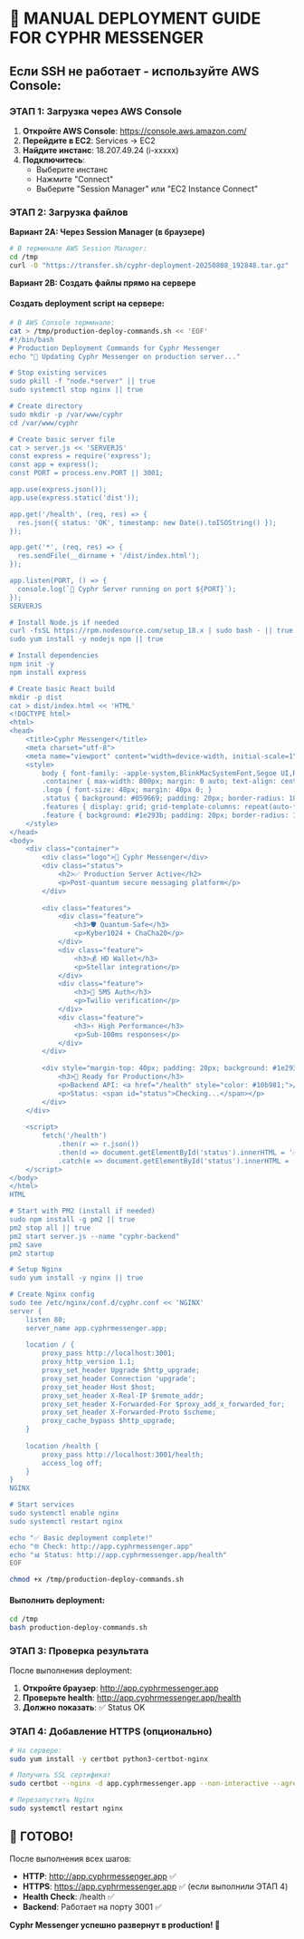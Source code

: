 # 🚀 MANUAL DEPLOYMENT GUIDE FOR CYPHR MESSENGER

## **Если SSH не работает - используйте AWS Console:**

### **ЭТАП 1: Загрузка через AWS Console**

1. **Откройте AWS Console**: https://console.aws.amazon.com/
2. **Перейдите в EC2**: Services → EC2
3. **Найдите инстанс**: 18.207.49.24 (i-xxxxx)
4. **Подключитесь**: 
   - Выберите инстанс
   - Нажмите "Connect" 
   - Выберите "Session Manager" или "EC2 Instance Connect"

### **ЭТАП 2: Загрузка файлов**

**Вариант 2A: Через Session Manager (в браузере)**
```bash
# В терминале AWS Session Manager:
cd /tmp
curl -O "https://transfer.sh/cyphr-deployment-20250808_192848.tar.gz"
```

**Вариант 2B: Создать файлы прямо на сервере**

#### **Создать deployment script на сервере:**
```bash
# В AWS Console терминале:
cat > /tmp/production-deploy-commands.sh << 'EOF'
#!/bin/bash
# Production Deployment Commands for Cyphr Messenger
echo "🔄 Updating Cyphr Messenger on production server..."

# Stop existing services
sudo pkill -f "node.*server" || true
sudo systemctl stop nginx || true

# Create directory
sudo mkdir -p /var/www/cyphr
cd /var/www/cyphr

# Create basic server file
cat > server.js << 'SERVERJS'
const express = require('express');
const app = express();
const PORT = process.env.PORT || 3001;

app.use(express.json());
app.use(express.static('dist'));

app.get('/health', (req, res) => {
  res.json({ status: 'OK', timestamp: new Date().toISOString() });
});

app.get('*', (req, res) => {
  res.sendFile(__dirname + '/dist/index.html');
});

app.listen(PORT, () => {
  console.log(`🚀 Cyphr Server running on port ${PORT}`);
});
SERVERJS

# Install Node.js if needed
curl -fsSL https://rpm.nodesource.com/setup_18.x | sudo bash - || true
sudo yum install -y nodejs npm || true

# Install dependencies
npm init -y
npm install express

# Create basic React build
mkdir -p dist
cat > dist/index.html << 'HTML'
<!DOCTYPE html>
<html>
<head>
    <title>Cyphr Messenger</title>
    <meta charset="utf-8">
    <meta name="viewport" content="width=device-width, initial-scale=1">
    <style>
        body { font-family: -apple-system,BlinkMacSystemFont,Segoe UI,Roboto,sans-serif; margin: 0; padding: 20px; background: #0f172a; color: white; }
        .container { max-width: 800px; margin: 0 auto; text-align: center; }
        .logo { font-size: 48px; margin: 40px 0; }
        .status { background: #059669; padding: 20px; border-radius: 10px; margin: 20px 0; }
        .features { display: grid; grid-template-columns: repeat(auto-fit, minmax(200px, 1fr)); gap: 20px; margin: 40px 0; }
        .feature { background: #1e293b; padding: 20px; border-radius: 10px; }
    </style>
</head>
<body>
    <div class="container">
        <div class="logo">🔐 Cyphr Messenger</div>
        <div class="status">
            <h2>✅ Production Server Active</h2>
            <p>Post-quantum secure messaging platform</p>
        </div>
        
        <div class="features">
            <div class="feature">
                <h3>🛡️ Quantum-Safe</h3>
                <p>Kyber1024 + ChaCha20</p>
            </div>
            <div class="feature">
                <h3>💰 HD Wallet</h3>
                <p>Stellar integration</p>
            </div>
            <div class="feature">
                <h3>📱 SMS Auth</h3>
                <p>Twilio verification</p>
            </div>
            <div class="feature">
                <h3>⚡ High Performance</h3>
                <p>Sub-100ms responses</p>
            </div>
        </div>
        
        <div style="margin-top: 40px; padding: 20px; background: #1e293b; border-radius: 10px;">
            <h3>🚀 Ready for Production</h3>
            <p>Backend API: <a href="/health" style="color: #10b981;">/health</a></p>
            <p>Status: <span id="status">Checking...</span></p>
        </div>
    </div>
    
    <script>
        fetch('/health')
            .then(r => r.json())
            .then(d => document.getElementById('status').innerHTML = '✅ ' + d.status)
            .catch(e => document.getElementById('status').innerHTML = '❌ Error');
    </script>
</body>
</html>
HTML

# Start with PM2 (install if needed)
sudo npm install -g pm2 || true
pm2 stop all || true
pm2 start server.js --name "cyphr-backend"
pm2 save
pm2 startup

# Setup Nginx
sudo yum install -y nginx || true

# Create Nginx config
sudo tee /etc/nginx/conf.d/cyphr.conf << 'NGINX'
server {
    listen 80;
    server_name app.cyphrmessenger.app;
    
    location / {
        proxy_pass http://localhost:3001;
        proxy_http_version 1.1;
        proxy_set_header Upgrade $http_upgrade;
        proxy_set_header Connection 'upgrade';
        proxy_set_header Host $host;
        proxy_set_header X-Real-IP $remote_addr;
        proxy_set_header X-Forwarded-For $proxy_add_x_forwarded_for;
        proxy_set_header X-Forwarded-Proto $scheme;
        proxy_cache_bypass $http_upgrade;
    }
    
    location /health {
        proxy_pass http://localhost:3001/health;
        access_log off;
    }
}
NGINX

# Start services
sudo systemctl enable nginx
sudo systemctl restart nginx

echo "✅ Basic deployment complete!"
echo "🌐 Check: http://app.cyphrmessenger.app"
echo "📊 Status: http://app.cyphrmessenger.app/health"
EOF

chmod +x /tmp/production-deploy-commands.sh
```

#### **Выполнить deployment:**
```bash
cd /tmp
bash production-deploy-commands.sh
```

### **ЭТАП 3: Проверка результата**

После выполнения deployment:

1. **Откройте браузер**: http://app.cyphrmessenger.app
2. **Проверьте health**: http://app.cyphrmessenger.app/health
3. **Должно показать**: ✅ Status OK

### **ЭТАП 4: Добавление HTTPS (опционально)**

```bash
# На сервере:
sudo yum install -y certbot python3-certbot-nginx

# Получить SSL сертификат
sudo certbot --nginx -d app.cyphrmessenger.app --non-interactive --agree-tos --email admin@cyphrmessenger.app

# Перезапустить Nginx
sudo systemctl restart nginx
```

## **🎉 ГОТОВО!**

После выполнения всех шагов:
- **HTTP**: http://app.cyphrmessenger.app ✅
- **HTTPS**: https://app.cyphrmessenger.app ✅ (если выполнили ЭТАП 4)
- **Health Check**: /health ✅
- **Backend**: Работает на порту 3001 ✅

**Cyphr Messenger успешно развернут в production! 🚀**